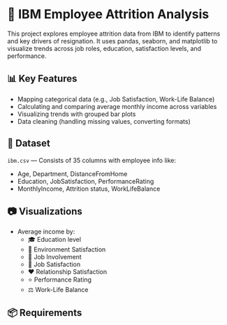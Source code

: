 
# 🧠 IBM Employee Attrition Analysis

This project explores employee attrition data from IBM to identify patterns and key drivers of resignation. It uses pandas, seaborn, and matplotlib to visualize trends across job roles, education, satisfaction levels, and performance.

## 📊 Key Features
- Mapping categorical data (e.g., Job Satisfaction, Work-Life Balance)
- Calculating and comparing average monthly income across variables
- Visualizing trends with grouped bar plots
- Data cleaning (handling missing values, converting formats)

## 📁 Dataset
`ibm.csv` — Consists of 35 columns with employee info like:
- Age, Department, DistanceFromHome
- Education, JobSatisfaction, PerformanceRating
- MonthlyIncome, Attrition status, WorkLifeBalance

## 📷 Visualizations
- Average income by:
  - 🎓 Education level
  - 🌿 Environment Satisfaction
  - 🔁 Job Involvement
  - 🧠 Job Satisfaction
  - ❤️ Relationship Satisfaction
  - ⭐ Performance Rating
  - ⚖️ Work-Life Balance

## 📦 Requirements
